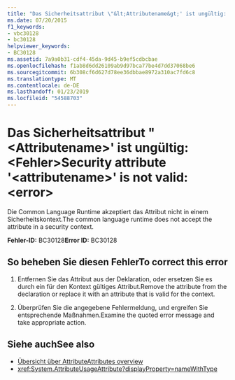 ```yaml
---
title: "Das Sicherheitsattribut \"&lt;Attributename&gt;' ist ungültig: &lt;Fehler&gt;"
ms.date: 07/20/2015
f1_keywords:
- vbc30128
- bc30128
helpviewer_keywords:
- BC30128
ms.assetid: 7a9a0b31-cdf4-45da-9d45-b9ef5cdbcbae
ms.openlocfilehash: f1ab8d6dd26109ab9d97bca77be4d7dd37068be6
ms.sourcegitcommit: 6b308cf6d627d78ee36dbbae8972a310ac7fd6c8
ms.translationtype: MT
ms.contentlocale: de-DE
ms.lasthandoff: 01/23/2019
ms.locfileid: "54588703"
---
```

# <a name="security-attribute-ltattributenamegt-is-not-valid-lterrorgt"></a><span data-ttu-id="60f70-102">Das Sicherheitsattribut "&lt;Attributename&gt;' ist ungültig: &lt;Fehler&gt;</span><span class="sxs-lookup"><span data-stu-id="60f70-102">Security attribute '&lt;attributename&gt;' is not valid: &lt;error&gt;</span></span>
<span data-ttu-id="60f70-103">Die Common Language Runtime akzeptiert das Attribut nicht in einem Sicherheitskontext.</span><span class="sxs-lookup"><span data-stu-id="60f70-103">The common language runtime does not accept the attribute in a security context.</span></span>

<span data-ttu-id="60f70-104">**Fehler-ID:** BC30128</span><span class="sxs-lookup"><span data-stu-id="60f70-104">**Error ID:** BC30128</span></span>

## <a name="to-correct-this-error"></a><span data-ttu-id="60f70-105">So beheben Sie diesen Fehler</span><span class="sxs-lookup"><span data-stu-id="60f70-105">To correct this error</span></span>

1. <span data-ttu-id="60f70-106">Entfernen Sie das Attribut aus der Deklaration, oder ersetzen Sie es durch ein für den Kontext gültiges Attribut.</span><span class="sxs-lookup"><span data-stu-id="60f70-106">Remove the attribute from the declaration or replace it with an attribute that is valid for the context.</span></span>

2. <span data-ttu-id="60f70-107">Überprüfen Sie die angegebene Fehlermeldung, und ergreifen Sie entsprechende Maßnahmen.</span><span class="sxs-lookup"><span data-stu-id="60f70-107">Examine the quoted error message and take appropriate action.</span></span>

## <a name="see-also"></a><span data-ttu-id="60f70-108">Siehe auch</span><span class="sxs-lookup"><span data-stu-id="60f70-108">See also</span></span>
- [<span data-ttu-id="60f70-109">Übersicht über Attribute</span><span class="sxs-lookup"><span data-stu-id="60f70-109">Attributes overview</span></span>](~/docs/visual-basic/programming-guide/concepts/attributes/index.md)
- <xref:System.AttributeUsageAttribute?displayProperty=nameWithType>
